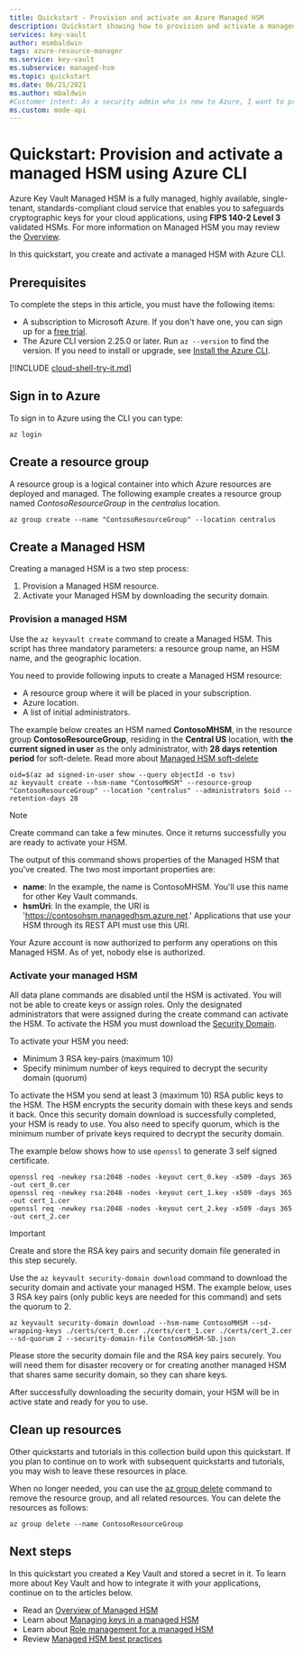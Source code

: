 ```yaml
---
title: Quickstart - Provision and activate an Azure Managed HSM
description: Quickstart showing how to provision and activate a managed HSM using Azure CLI
services: key-vault
author: msmbaldwin
tags: azure-resource-manager
ms.service: key-vault
ms.subservice: managed-hsm
ms.topic: quickstart
ms.date: 06/21/2021
ms.author: mbaldwin
#Customer intent: As a security admin who is new to Azure, I want to provision and activate a managed HSM
ms.custom: mode-api
---
```


# Quickstart: Provision and activate a managed HSM using Azure CLI

Azure Key Vault Managed HSM is a fully managed, highly available, single-tenant, standards-compliant cloud service that enables you to safeguards cryptographic keys for your cloud applications, using **FIPS  140-2 Level 3** validated HSMs. For more information on Managed HSM you may review the [Overview](overview.md). 

In this quickstart, you create and activate a managed HSM with Azure CLI.

## Prerequisites

To complete the steps in this article, you must have the following items:

* A subscription to Microsoft Azure. If you don't have one, you can sign up for a [free trial](https://azure.microsoft.com/pricing/free-trial).
* The Azure CLI version 2.25.0 or later. Run `az --version` to find the version. If you need to install or upgrade, see [Install the Azure CLI]( /cli/azure/install-azure-cli).

[!INCLUDE [cloud-shell-try-it.md](../../../includes/cloud-shell-try-it.md)]

## Sign in to Azure

To sign in to Azure using the CLI you can type:

```azurecli
az login
```

## Create a resource group

A resource group is a logical container into which Azure resources are deployed and managed. The following example creates a resource group named *ContosoResourceGroup* in the *centralus* location.

```azurecli-interactive
az group create --name "ContosoResourceGroup" --location centralus
```

## Create a Managed HSM

Creating a managed HSM is a two step process:
1. Provision a Managed HSM resource.
1. Activate your Managed HSM by downloading the security domain.

### Provision a managed HSM

Use the `az keyvault create` command to create a Managed HSM. This script has three mandatory parameters: a resource group name, an HSM name, and the geographic location.

You need to provide following inputs to create a Managed HSM resource:
- A resource group where it will be placed in your subscription.
- Azure location.
- A list of initial administrators.

The example below creates an HSM named **ContosoMHSM**, in the resource group  **ContosoResourceGroup**, residing in the **Central US** location, with **the current signed in user** as the only administrator, with **28 days retention period** for soft-delete. Read more about [Managed HSM soft-delete](soft-delete-overview.md)

```azurecli-interactive
oid=$(az ad signed-in-user show --query objectId -o tsv)
az keyvault create --hsm-name "ContosoMHSM" --resource-group "ContosoResourceGroup" --location "centralus" --administrators $oid --retention-days 28
```

> [!NOTE]
> Create command can take a few minutes. Once it returns successfully you are ready to activate your HSM.

The output of this command shows properties of the Managed HSM that you've created. The two most important properties are:

* **name**: In the example, the name is ContosoMHSM. You'll use this name for other Key Vault commands.
* **hsmUri**: In the example, the URI is 'https://contosohsm.managedhsm.azure.net.' Applications that use your HSM through its REST API must use this URI.

Your Azure account is now authorized to perform any operations on this Managed HSM. As of yet, nobody else is authorized.

### Activate your managed HSM

All data plane commands are disabled until the HSM  is activated. You will not be able to create keys or assign roles. Only the designated administrators that were assigned during the create command can activate the HSM. To activate the HSM you must download the [Security Domain](security-domain.md).

To activate your HSM you need:
- Minimum 3 RSA key-pairs (maximum 10)
- Specify minimum number of keys required to decrypt the security domain (quorum)

To activate the HSM you send at least 3 (maximum 10) RSA public keys to the HSM. The HSM encrypts the security domain with these keys and sends it back. Once this security domain download is successfully completed, your HSM is ready to use. You also need to specify quorum, which is the minimum number of private keys required to decrypt the security domain.

The example below shows how to use  `openssl` to generate 3 self signed certificate.

```azurecli-interactive
openssl req -newkey rsa:2048 -nodes -keyout cert_0.key -x509 -days 365 -out cert_0.cer
openssl req -newkey rsa:2048 -nodes -keyout cert_1.key -x509 -days 365 -out cert_1.cer
openssl req -newkey rsa:2048 -nodes -keyout cert_2.key -x509 -days 365 -out cert_2.cer
```

> [!IMPORTANT]
> Create and store the RSA key pairs and security domain file generated in this step securely.

Use the `az keyvault security-domain download` command to download the security domain and activate your managed HSM. The example below, uses 3 RSA key pairs (only public keys are needed for this command) and sets the quorum to 2.

```azurecli-interactive
az keyvault security-domain download --hsm-name ContosoMHSM --sd-wrapping-keys ./certs/cert_0.cer ./certs/cert_1.cer ./certs/cert_2.cer --sd-quorum 2 --security-domain-file ContosoMHSM-SD.json
```

Please store the security domain file and the RSA key pairs securely. You will need them for disaster recovery or for creating another managed HSM that shares same security domain, so they can share keys.

After successfully downloading the security domain, your HSM will be in active state and ready for you to use.

## Clean up resources

Other quickstarts and tutorials in this collection build upon this quickstart. If you plan to continue on to work with subsequent quickstarts and tutorials, you may wish to leave these resources in place.

When no longer needed, you can use the [az group delete](/cli/azure/group) command to remove the resource group, and all related resources. You can delete the resources as follows:

```azurecli-interactive
az group delete --name ContosoResourceGroup
```

## Next steps

In this quickstart you created a Key Vault and stored a secret in it. To learn more about Key Vault and how to integrate it with your applications, continue on to the articles below.

- Read an [Overview of Managed HSM](overview.md)
- Learn about [Managing keys in a managed HSM](key-management.md)
- Learn about [Role management for a managed HSM](role-management.md)
- Review [Managed HSM best practices](best-practices.md)
